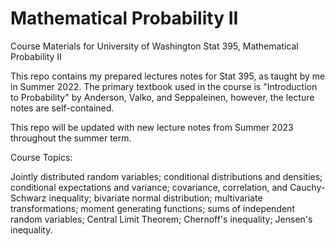 # Mathematical Probability II
Course Materials for University of Washington Stat 395, Mathematical Probability II

This repo contains my prepared lectures notes for Stat 395, as taught by me in Summer 2022. The primary textbook used in the course is "Introduction to Probability" by Anderson, Valko, and Seppaleinen, however, the lecture notes are self-contained.

This repo will be updated with new lecture notes from Summer 2023 throughout the summer term. 

Course Topics:

Jointly distributed random variables; conditional distributions and densities; conditional expectations and variance; covariance, correlation, and Cauchy-Schwarz inequality; bivariate normal distribution; multivariate transformations; moment generating functions; sums of independent random variables; Central Limit Theorem; Chernoff's inequality; Jensen's inequality. 

